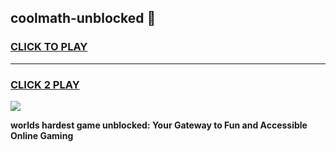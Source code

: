 
## coolmath-unblocked 👋
<h3>
<a href="https://premium.freeplayer.one?title=coolmath-unblocked&ref=14F">CLICK TO PLAY</a></h3>
<hr>

<h3>
<a href="https://premium.freeplayer.one?title=coolmath-unblocked&ref=14F">CLICK 2 PLAY</a>
  
</h3>

<a href="https://premium.freeplayer.one?title=coolmath-unblocked&ref=12F/"><img src="https://clearcache.store/games.png"></a>


**worlds hardest game unblocked: Your Gateway to Fun and Accessible Online Gaming**

